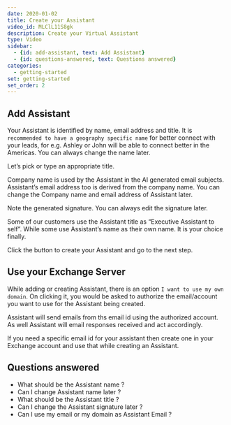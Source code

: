 ```yaml
---
date: 2020-01-02
title: Create your Assistant
video_id: MLClL11S8gk
description: Create your Virtual Assistant 
type: Video
sidebar:
  - {id: add-assistant, text: Add Assistant}
  - {id: questions-answered, text: Questions answered}
categories:
  - getting-started
set: getting-started
set_order: 2
---
```


## Add Assistant

Your Assistant is identified by name, email address and title. It is `recommended to have a geography specific name` for better connect with your leads, for e.g. Ashley or John will be able to connect better in the Americas. You can always change the name later.

Let’s pick or type an appropriate title. 

Company name is used by the Assistant in the AI generated email subjects. Assistant’s email address too is derived from the company name. You can change the Company name and email address of Assistant later.

Note the generated signature. You can always edit the signature later.

Some of our customers use the Assistant title as “Executive Assistant to self”. While some use Assistant’s name as their own name. It is your choice finally. 

Click the button to create your Assistant and go to the next step.

## Use your Exchange Server
While adding or creating Assistant, there is an option `I want to use my own domain`. On clicking it, you would be asked to authorize the email/account you want to use for the Assistant being created. 

Assistant will send emails from ths email id using the authorized account. As well Assistant will email responses received and act accordingly. 

If you need a specific email id for your assistant then create one in your Exchange account and use that while creating an Assistant. 

## Questions answered
- What should be the Assistant name ? 
- Can I change Assistant name later ?
- What should be the Assistant title ? 
- Can I change the Assistant signature later ? 
- Can I use my email or my domain as Assistant Email ?

